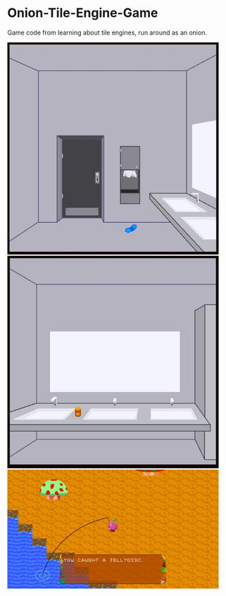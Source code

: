 # Onion-Tile-Engine-Game
Game code from learning about tile engines, run around as an onion.

<img src="./pics/1.JPG" width="480" /> 
<img src="./pics/2.JPG" width="480" /> 
<img src="./pics/3.JPG" width="480" /> 
